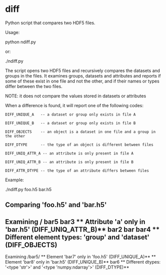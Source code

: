 # diff
Python script that compares two HDF5 files. 

Usage:

  python ndiff.py <file-A> <file-B>

or:

  ./ndiff.py <file-A> <file-B>


The script opens two HDF5 files and recursively compares the datasets
and groups in the files. It examines groups, datasets and attributes
and reports if some of these exist in one file and not the other, and
if their names or types differ between the two files. 

NOTE: it does not compare the values stored in datasets or attributes

When a difference is found, it will report one of the following codes:

	DIFF_UNIQUE_A	-- a dataset or group only exists in file A

	DIFF_UNIQUE_B	-- a dataset or group only exists in file B

	DIFF_OBJECTS	-- an object is a dataset in one file and a group in the other

	DIFF_DTYPE		-- the type of an object is different between files

	DIFF_UNIQ_ATTR_A -- an attribute is only present in file A

	DIFF_UNIQ_ATTR_B -- an attribute is only present in file B

	DIFF_ATTR_DTYPE	-- the type of an attribute differs between files


Example:

./ndiff.py foo.h5 bar.h5 

Comparing 'foo.h5' and 'bar.h5'
------------------------------
Examining /
	bar5
	bar3
** Attribute 'a' only in 'bar.h5' (DIFF_UNIQ_ATTR_B)**
	bar2
	bar
	bar4
**  Different element types: 'group' and 'dataset' (DIFF_OBJECTS)
------------------------------
Examining /bar5/
** Element 'bar7' only in 'foo.h5' (DIFF_UNIQUE_A)**
** Element 'bar8' only in 'bar.h5' (DIFF_UNIQUE_B)**
	bar6
** Different dtypes: '<type 'str'>' and '<type 'numpy.ndarray'>' (DIFF_DTYPE)**

